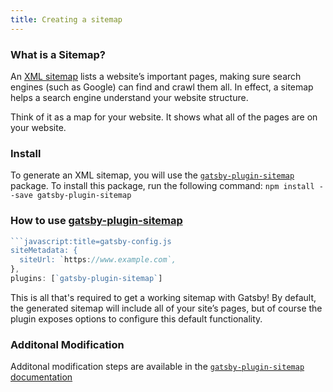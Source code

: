 ```yaml
---
title: Creating a sitemap
---
```


### What is a Sitemap?

An [XML sitemap](https://support.google.com/webmasters/answer/156184?hl=en) lists a website’s important pages, making sure search engines (such as Google) can find and crawl them all. In effect, a sitemap helps a search engine understand your website structure.

Think of it as a map for your website. It shows what all of the pages are on your website.

### Install

To generate an XML sitemap, you will use the [`gatsby-plugin-sitemap`](/packages/gatsby-plugin-sitemap/) package. To install this package, run the following command:
`npm install --save gatsby-plugin-sitemap`

### How to use [gatsby-plugin-sitemap](/packages/gatsby-plugin-sitemap/)

````javascript
```javascript:title=gatsby-config.js
siteMetadata: {
  siteUrl: `https://www.example.com`,
},
plugins: [`gatsby-plugin-sitemap`]
````

This is all that's required to get a working sitemap with Gatsby! By default, the generated sitemap will include all of your site’s pages, but of course the plugin exposes options to configure this default functionality.

### Additonal Modification

Additonal modification steps are available in the [`gatsby-plugin-sitemap` documentation](https://www.gatsbyjs.org/packages/gatsby-plugin-sitemap)
